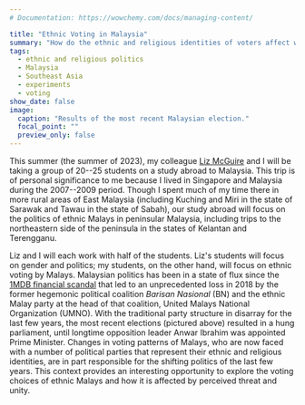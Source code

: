 ```yaml
---
# Documentation: https://wowchemy.com/docs/managing-content/

title: "Ethnic Voting in Malaysia"
summary: "How do the ethnic and religious identities of voters affect who they vote for? On a study abroad in the summer of 2023, my students will study the case of ethnic Malays in Malaysia."
tags:
  - ethnic and religious politics
  - Malaysia
  - Southeast Asia
  - experiments
  - voting
show_date: false
image:
  caption: "Results of the most recent Malaysian election."
  focal_point: ""
  preview_only: false
---
```

This summer (the summer of 2023), my colleague [Liz McGuire](https://fhssfaculty.byu.edu/directory/liz-mcguire) and I will be taking a group of 20--25 students on a study abroad to Malaysia. This trip is of personal significance to me because I lived in Singapore and Malaysia during the 2007--2009 period. Though I spent much of my time there in more rural areas of East Malaysia (including Kuching and Miri in the state of Sarawak and Tawau in the state of Sabah), our study abroad will focus on the politics of ethnic Malays in peninsular Malaysia, including trips to the northeastern side of the peninsula in the states of Kelantan and Terengganu.

Liz and I will each work with half of the students. Liz's students will focus on gender and politics; my students, on the other hand, will focus on ethnic voting by Malays. Malaysian politics has been in a state of flux since the [1MDB financial scandal](https://en.wikipedia.org/wiki/1Malaysia_Development_Berhad_scandal) that led to an unprecedented loss in 2018 by the former hegemonic political coalition *Barisan Nasional* (BN) and the ethnic Malay party at the head of that coalition, United Malays National Organization (UMNO). With the traditional party structure in disarray for the last few years, the most recent elections (pictured above) resulted in a hung parliament, until longtime opposition leader Anwar Ibrahim was appointed Prime Minister. Changes in voting patterns of Malays, who are now faced with a number of political parties that represent their ethnic and religious identities, are in part responsible for the shifting politics of the last few years. This context provides an interesting opportunity to explore the voting choices of ethnic Malays and how it is affected by perceived threat and unity.
